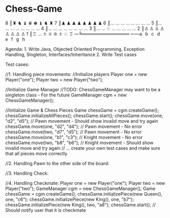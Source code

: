 # Chess-Game

8 ║♜ ♞ ♝ ♛ ♚ ♝ ♞ ♜
7 ║♟ ♟ ♟ ♟ ♟ ♟ ♟ ♟
6 ║… … … … … … … …
5 ║… … … … … … … …
4 ║… … … … … … … …
3 ║… … ♘ … … … … …
2 ║♙ ♙ ♙ ♙ ♙ ♙ ♙ ♙
1 ║♖ … ♗ ♕ ♔ ♗ ♘ ♖
—╚═══════════════
——a   b   c   d   e   f   g   h

Agenda:
	1. Write Java, Objected Oriented Programming, Exception Handling, Singleton, Interfaces/Inheritance
	2. Write Test cases
	

Test cases:

//1. Handling piece movements:
//Initialize players
Player one = new Player("one");
Player two = new Player("two");

//Initialize Game Manager
//TODO: ChessGameManager may want to be a singleton class - For the future
GameManager cgm =  new ChessGameManager();

//Initialize Game & Chess Pieces
Game chessGame = cgm.createGame();
chessGame.initializeAllPieces();
chessGame.start();
chessGame.move(one, "d2", "d5"); // Pawn movement - Should show invalid move and try again
chessGame.move(one, "d2", "d4"); // Pawn movement - No error
chessGame.move(two, "d7", "d5"); // Pawn movement - No error
chessGame.move(one, "b1", "c3"); // Knight movement - No error
chessGame.move(two, "b8", "b6"); // Knight movement - Should show invalid move and try again
// ... create your own test cases and make sure that all pieces move correctly

//2. Handling Pawn to the other side of the board:

//3. Handling Check:

//4. Handling Checkmate:
Player one = new Player("one");
Player two = new Player("two");
GameManager cgm =  new ChessGameManager();
Game chessGame = cgm.createGame();
chessGame.initializePiece(new Queen(), one, "c6");
chessGame.initializePiece(new King(), one, "b7");
chessGame.initializePiece(new King(), two, "a8");
chessGame.start();
// Should notify user that it is checkmate